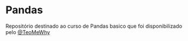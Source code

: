 # Pandas

Repositório destinado ao curso de Pandas basico que foi disponibilizado pelo [@TeoMeWhy](https://github.com/TeoMeWhy)
